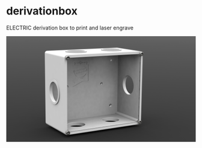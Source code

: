 # derivationbox
ELECTRIC derivation box to print and laser engrave


![Electric Derivation box](https://github.com/ccadic/derivationbox/blob/master/derivationbox.JPG)

